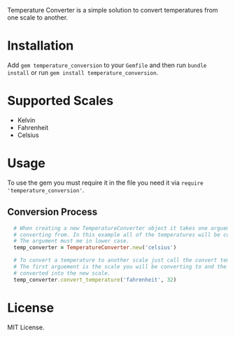 Temperature Converter is a simple solution to convert temperatures from one scale to another.
# Installation
Add `gem temperature_conversion` to your `Gemfile` and then run `bundle install` or run `gem install temperature_conversion`.


# Supported Scales
  * Kelvin
  * Fahrenheit
  * Celsius

# Usage
To use the gem you must require it in the file you need it via `require 'temperature_conversion'`.

## Conversion Process
```ruby
  # When creating a new TemperatureConverter object it takes one arguemnt which is the scale you will be
  # converting from. In this example all of the temperatures will be converted from Celsius.
  # The argument must me in lower case.
  temp_converter = TemperatureConverter.new('celsius')

  # To convert a temperature to another scale just call the convert temperature method on TemperatureConverter object.
  # The first arguement is the scale you will be converting to and the second arguement is the temperature that needs to 
  # converted into the new scale.
  temp_converter.convert_temperature('fahrenheit', 32)
```
# License
MIT License.

